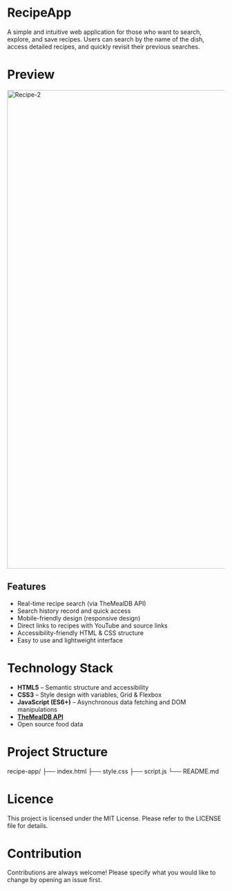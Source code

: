 # RecipeApp
A simple and intuitive web application for those who want to search, explore, and save recipes. Users can search by the name of the dish, access detailed recipes, and quickly revisit their previous searches.

# Preview

<img width="2240" height="1107" alt="Recipe-2" src="https://github.com/user-attachments/assets/acbaca28-d14f-453d-b999-3daa502fcbda" />

## Features

- Real-time recipe search (via TheMealDB API)
- Search history record and quick access
- Mobile-friendly design (responsive design)
- Direct links to recipes with YouTube and source links
- Accessibility-friendly HTML & CSS structure
- Easy to use and lightweight interface

# Technology Stack

- **HTML5** – Semantic structure and accessibility
- **CSS3** – Style design with variables, Grid & Flexbox
- **JavaScript (ES6+)**
– Asynchronous data fetching and DOM manipulations
- **[TheMealDB API](https://www.themealdb.com/)**
- Open source food data

# Project Structure

recipe-app/
├── index.html
├── style.css
├── script.js
└── README.md

# Licence

This project is licensed under the MIT License. Please refer to the LICENSE file for details.

# Contribution

Contributions are always welcome! Please specify what you would like to change by opening an issue first.
